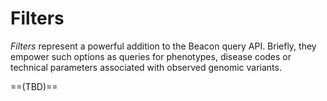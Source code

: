# Filters

_Filters_ represent a powerful addition to the Beacon query API. Briefly, they empower
such options as queries for phenotypes, disease codes or technical parameters associated
with observed genomic variants.

==(TBD)==

